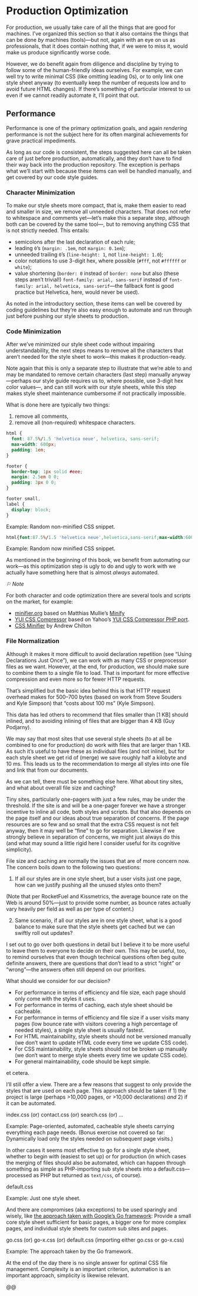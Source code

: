# Production Optimization

For production, we usually take care of all the things that are good for machines. I’ve organized this section so that it also contains the things that can be done _by_ machines (tools)—but not, again with an eye on us as professionals, that it does contain nothing that, if we were to miss it, would make us produce significantly worse code.

However, we do benefit again from diligence and discipline by trying to follow some of the human-friendly ideas ourselves. For example, we can well try to write minimal CSS (like omitting leading 0s), or to only link one style sheet anyway (to eventually keep the number of requests low and to avoid future HTML changes). If there’s something of particular interest to us even if we cannot readily automate it, I’ll point that out.

## Performance

Performance is one of the primary optimization goals, and again _rendering_ performance is not the subject here for its often marginal achievements for grave practical impediments.

As long as our code is consistent, the steps suggested here can all be taken care of just before production, automatically, and they don’t have to find their way back into the production repository. The exception is perhaps what we’ll start with because these items can well be handled manually, and get covered by our code style guides.

### Character Minimization

To make our style sheets more compact, that is, make them easier to read and smaller in size, we remove all unneeded characters. That does not refer to whitespace and comments yet—let’s make this a separate step, although both can be covered by the same tool—, but to removing anything CSS that is not strictly needed. This entails:

* semicolons after the last declaration of each rule;
* leading `0`’s (`margin: .1em`, not `margin: 0.1em`);
* unneeded trailing `0`’s (`line-height: 1`, not `line-height: 1.0`);
* color notations to use 3-digit hex, where possible (`#fff`, not `#ffffff` or `white`);
* value shortening (`border: 0` instead of `border: none` but also (these steps aren’t trivial!) `font-family: arial, sans-serif` instead of `font-family: arial, helvetica, sans-serif`—the fallback font is good practice but Helvetica, here, would never be used).

As noted in the introductory section, these items can well be covered by coding guidelines but they’re also easy enough to automate and run through just before pushing our style sheets to production.

### Code Minimization

After we’ve minimized our style sheet code without impairing understandability, the next steps means to remove all the characters that aren’t needed for the style sheet to work—this makes it production-ready.

Note again that this is only a separate step to illustrate that we’re able to and may be mandated to remove certain characters (last step) manually anyway—perhaps our style guide requires us to, where possible, use 3-digit hex color values—, and can still work with our style sheets, while this step makes style sheet maintenance cumbersome if not practically impossible.

What is done here are typically two things:

1) remove all comments,
2) remove all (non-required) whitespace characters.

```css
html {
  font: 87.5%/1.5 'helvetica neue', helvetica, sans-serif;
  max-width: 600px;
  padding: 1em;
}

footer {
  border-top: 1px solid #eee;
  margin: 2.5em 0 0;
  padding: 3px 0 0;
}

footer small,
label {
  display: block;
}
```

Example: Random non-minified CSS snippet.

```css
html{font:87.5%/1.5 'helvetica neue',helvetica,sans-serif;max-width:600px;padding:1em}footer{border-top:1px solid #eee;margin:2.5em 0 0;padding:3px 0 0}footer small,label{display:block}
```

Example: Random now minified CSS snippet.

As mentioned in the beginning of this book, we benefit from automating our work—as this optimization step is ugly to do and ugly to work with we actually have something here that is almost _always_ automated.

_⚐ Note_

For both character and code optimization there are several tools and scripts on the market, for example:

* [minifier.org](http://www.minifier.org/) based on Matthias Mullie’s [Minify](https://github.com/matthiasmullie/minify)
* [YUI CSS Compressor](https://hell.meiert.org/aux/compress/css/gui/) based on Yahoo’s [YUI CSS Compressor PHP port](https://github.com/tubalmartin/YUI-CSS-compressor-PHP-port).
* [CSS Minifier](https://cssminifier.com/) by Andrew Chilton

### File Normalization

Although it makes it more difficult to avoid declaration repetition (see “Using Declarations Just Once”), we can work with as many CSS or preprocessor files as we want. However, at the end, for production, we should make sure to combine them to a single file to load. That is important for more effective compression and even more so for fewer HTTP requests.

That’s simplified but the basic idea behind this is that HTTP request overhead makes for 500–700 bytes (based on work from Steve Souders and Kyle Simpson) that “costs about 100 ms” (Kyle Simpson).

This data has led others to recommend that files smaller than [1&nbsp;KB] should inlined, and to avoiding inlining of files that are bigger than 4&nbsp;KB (Guy Podjarny).

We may say that most sites that use several style sheets (to at all be combined to one for production) do work with files that are larger than 1&nbsp;KB. As such it’s useful to have these as individual files (and not inline), but for each style sheet we get rid of (merge) we save roughly half a kilobyte and 10 ms. This leads us to the recommendation to merge all styles into one file and link that from our documents.

As we can tell, there must be something else here. What about tiny sites, and what about overall file size and caching?

Tiny sites, particularly one-pagers with just a few rules, may be under the threshold. If the site is and will be a one-pager forever we have a stronger incentive to inline all code, both styles and scripts. But that also depends on the page itself and our ideas about true separation of concerns. If the page resources are so few and so small that the extra CSS request is not felt anyway, then it may well be “fine” to go for separation. Likewise if we strongly believe in separation of concerns, we might just always do this (and what may sound a little rigid here I consider useful for its cognitive simplicity).

File size and caching are normally the issues that are of more concern now. The concern boils down to the following two questions:

1) If all our styles are in one style sheet, but a user visits just one page, how can we justify pushing all the unused styles onto them?

(Note that per RocketFuel and Kissmetrics, the average bounce rate on the Web is around 50%—just to provide some number, as bounce rates actually vary heavily per field as well as per type of content.)

2) Same scenario, if all our styles are in one style sheet, what is a good balance to make sure that the style sheets get cached but we can swiftly roll out updates?

I set out to go over both questions in detail but I believe it to be more useful to leave them to everyone to decide on their own. This may be useful, too, to remind ourselves that even though technical questions often beg quite definite answers, there are questions that don’t lead to a strict “right” or “wrong”—the answers often still depend on our priorities.

What should we consider for our decision?

* For performance in terms of efficiency and file size, each page should only come with the styles it uses.
* For performance in terms of caching, each style sheet should be cacheable.
* For performance in terms of efficiency and file size if a user visits many pages (low bounce rate with visitors covering a high percentage of needed styles), a single style sheet is usually fastest.
* For HTML maintainability, style sheets should not be versioned manually (we don’t want to update HTML code every time we update CSS code).
* For CSS maintainability, style sheets should not be broken up manually (we don‘t want to merge style sheets every time we update CSS code).
* For general maintainability, code should be kept simple.

et cetera.

I’ll still offer a view. There are a few reasons that suggest to only provide the styles that are used on each page. This approach should be taken if 1) the project is large (perhaps >10,000 pages, or >10,000 declarations) _and_ 2) if it can be automated.

index.css (or)
contact.css (or)
search.css (or)
…

Example: Page-oriented, automated, cacheable style sheets carrying everything each page needs. (Bonus exercise not covered so far: Dynamically load only the styles needed on subsequent page visits.)

In other cases it seems most effective to go for a single style sheet, whether to begin with (easiest to set up) or for production (in which cases the merging of files should also be automated, which can happen through something as simple as PHP-importing sub style sheets into a default.css—processed as PHP but returned as `text/css`, of course).

default.css

Example: Just one style sheet.

And there are compromises (aka exceptions) to be used sparingly and wisely, like [the approach taken with Google’s Go framework](https://meiert.com/en/blog/google-web-frameworks/): Provide a small core style sheet sufficient for basic pages, a bigger one for more complex pages, and individual style sheets for custom sub sites and pages.

go.css (or)
go-x.css (or)
default.css (importing either go.css or go-x.css)

Example: The approach taken by the Go framework.

At the end of the day there is no single answer for optimal CSS file management. Complexity is an important criterion, automation is an important approach, simplicity is likewise relevant.

@@